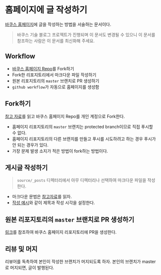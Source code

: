 # 홈페이지에 글 작성하기

[바쿠스 홈페이지](https://bacchus.snucse.org)에 글을 작성하는 방법을 서술하는 문서이다.

> 바쿠스 기술 블로그 프로젝트가 진행되며 이 문서도 변경될 수 있으니 이 문서를 참조하는 사람은 이 문서를 최신화해 주세요.

## Workflow

- [바쿠스 홈페이지 Repo](https://github.com/bacchus-snu/bacchus-homepage)를 Fork하기
- Fork한 리포지토리에서 마크다운 파일 작성하기
- 원본 리포지토리의 `master` 브랜치로 PR 생성하기
- `github workflow`가 자동으로 홈페이지를 생성함

## Fork하기

[참고 자료](https://engineering-skcc.github.io/github%20pages/github-pages-fork-1/)를 읽고 바쿠스 홈페이지 Repo를 개인 계정으로 Fork한다.

+ 홈페이지 리포지토리의 `master` 브랜치는 protected branch이므로 직접 푸시할 수 없다.
+ 홈페이지 리포지토리의 다른 브랜치를 만들고 푸시를 시도하려고 하는 경우 푸시가 안 되는 경우가 있다.
+ 가장 문제 발생 소지가 적은 방법이 fork하는 방법이다.

## 게시글 작성하기

> `source/_posts` 디렉터리에서 아무 디렉터리나 선택하여 마크다운 파일을 작성한다.

+ 마크다운 문법은 [참고자료](https://gist.github.com/ihoneymon/652be052a0727ad59601)를 읽자.
+ [작성 예시](https://github.com/bacchus-snu/bacchus-homepage/blob/master/source/_posts/announcement/2023-03-19-gpu.md?plain=1)와 같이 제목과 작성 시각을 설정한다.

## 원본 리포지토리의 `master` 브랜치로 PR 생성하기

[링크](https://engineering-skcc.github.io/github%20pages/github-pages-fork-1/#3-pull-request-%EC%9D%B4%EC%9A%A9%ED%95%98%EA%B8%B0)를 참조하여 바쿠스 홈페이지 리포지토리에 PR을 생성한다.

## 리뷰 및 머지

리뷰어를 독촉하여 본인이 작성한 브랜치가 머지되도록 하자. 본인의 브랜치가 master로 머지되면, 글이 발행된다.


